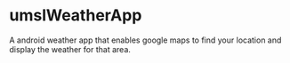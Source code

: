 # umslWeatherApp
A android weather app that enables google maps to find your location and display the weather for that area.
